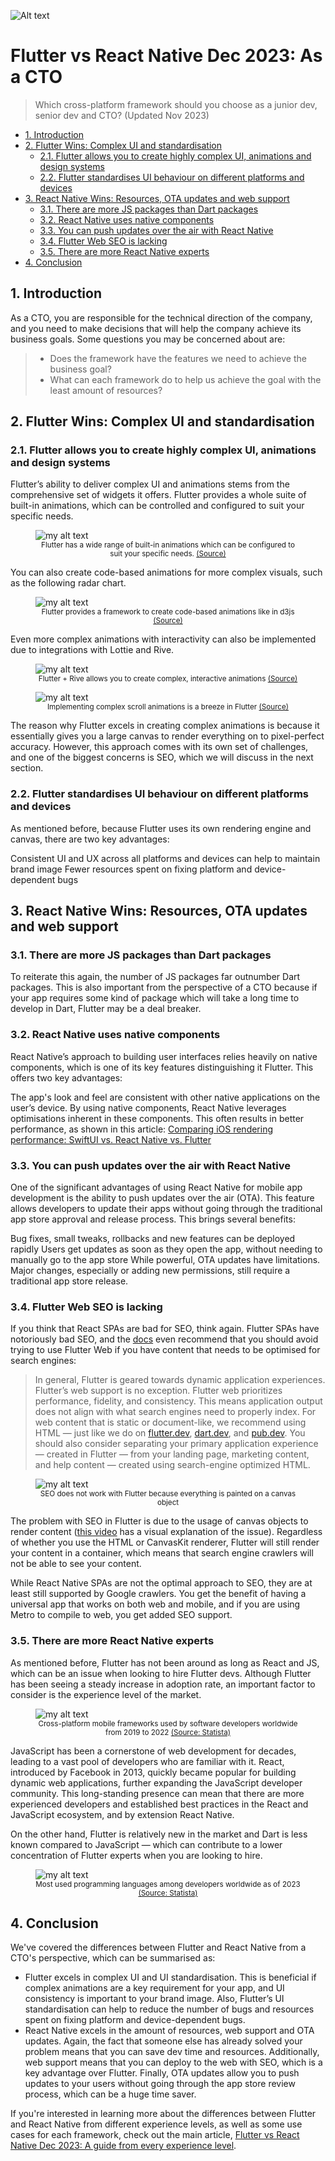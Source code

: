 ![Alt text](images/image.png)
<!-- omit in toc -->
# Flutter vs React Native Dec 2023: As a CTO


> Which cross-platform framework should you choose as a junior dev, senior dev and CTO? (Updated Nov 2023)

- [1. Introduction](#1-introduction)
- [2. Flutter Wins: Complex UI and standardisation](#2-flutter-wins-complex-ui-and-standardisation)
  - [2.1. Flutter allows you to create highly complex UI, animations and design systems](#21-flutter-allows-you-to-create-highly-complex-ui-animations-and-design-systems)
  - [2.2. Flutter standardises UI behaviour on different platforms and devices](#22-flutter-standardises-ui-behaviour-on-different-platforms-and-devices)
- [3. React Native Wins: Resources, OTA updates and web support](#3-react-native-wins-resources-ota-updates-and-web-support)
  - [3.1. There are more JS packages than Dart packages](#31-there-are-more-js-packages-than-dart-packages)
  - [3.2. React Native uses native components](#32-react-native-uses-native-components)
  - [3.3. You can push updates over the air with React Native](#33-you-can-push-updates-over-the-air-with-react-native)
  - [3.4. Flutter Web SEO is lacking](#34-flutter-web-seo-is-lacking)
  - [3.5. There are more React Native experts](#35-there-are-more-react-native-experts)
- [4. Conclusion](#4-conclusion)

## 1. Introduction

<!-- VARIABLE:CTO_QUESTIONS -->
As a CTO, you are responsible for the technical direction of the company, and you need to make decisions that will help the company achieve its business goals. Some questions you may be concerned about are:

> - Does the framework have the features we need to achieve the business goal?
> - What can each framework do to help us achieve the goal with the least amount of resources?

## 2. Flutter Wins: Complex UI and standardisation
### 2.1. Flutter allows you to create highly complex UI, animations and design systems

Flutter’s ability to deliver complex UI and animations stems from the comprehensive set of widgets it offers. Flutter provides a whole suite of built-in animations, which can be controlled and configured to suit your specific needs.

<figure>
<img src="images/animations.gif" alt="my alt text"/>
<figcaption style="text-align: center; font-size: smaller;">Flutter has a wide range of built-in animations which can be configured to suit your specific needs.
<a href="https://pub.dev/packages/animations
">(Source)</a>
</figcaption>
</figure>
You can also create code-based animations for more complex visuals, such as the following radar chart.

<figure>
  <img src="images/radar.gif" alt="my alt text"/>
  <figcaption style="text-align: center; font-size: smaller;">
    Flutter provides a framework to create code-based animations like in d3js
    <a href="https://medium.com/geekculture/how-to-create-a-custom-staggered-animation-with-flutter-13803dea5659">(Source)</a>
  </figcaption>
</figure>


Even more complex animations with interactivity can also be implemented due to integrations with Lottie and Rive.

<figure>
  <img src="images/rive.gif" alt="my alt text"/>
  <figcaption style="text-align: center; font-size: smaller;">
    Flutter + Rive allows you to create complex, interactive animations
    <a href="https://medium.com/flutter-community/rive-and-flutter-a-match-made-in-animation-heaven-episode-1-3d8a6535bda9">(Source)</a>
  </figcaption>
</figure>

<figure>
  <img src="images/scroll.gif" alt="my alt text"/>
  <figcaption style="text-align: center; font-size: smaller;">
    Implementing complex scroll animations is a breeze in Flutter
    <a href="https://dartpad.dev/workshops.html?webserver=https%3A%2F%2Fdartpad-workshops-io2021.web.app%2Fgetting_started_with_slivers&utm_source=google-io21&utm_medium=referral&utm_campaign=io21-resources#Step8">(Source)</a>
  </figcaption>
</figure>


The reason why Flutter excels in creating complex animations is because it essentially gives you a large canvas to render everything on to pixel-perfect accuracy. However, this approach comes with its own set of challenges, and one of the biggest concerns is SEO, which we will discuss in the next section.

### 2.2. Flutter standardises UI behaviour on different platforms and devices

As mentioned before, because Flutter uses its own rendering engine and canvas, there are two key advantages:

Consistent UI and UX across all platforms and devices can help to maintain brand image
Fewer resources spent on fixing platform and device-dependent bugs



## 3. React Native Wins: Resources, OTA updates and web support
### 3.1. There are more JS packages than Dart packages

To reiterate this again, the number of JS packages far outnumber Dart packages. This is also important from the perspective of a CTO because if your app requires some kind of package which will take a long time to develop in Dart, Flutter may be a deal breaker.


### 3.2. React Native uses native components

React Native’s approach to building user interfaces relies heavily on native components, which is one of its key features distinguishing it Flutter. This offers two key advantages:

The app's look and feel are consistent with other native applications on the user’s device.
By using native components, React Native leverages optimisations inherent in these components. This often results in better performance, as shown in this article: [Comparing iOS rendering performance: SwiftUI vs. React Native vs. Flutter](https://blog.theodo.com/2023/09/ios-rendering-performance/)



### 3.3. You can push updates over the air with React Native

One of the significant advantages of using React Native for mobile app development is the ability to push updates over the air (OTA). This feature allows developers to update their apps without going through the traditional app store approval and release process. This brings several benefits:

Bug fixes, small tweaks, rollbacks and new features can be deployed rapidly
Users get updates as soon as they open the app, without needing to manually go to the app store
While powerful, OTA updates have limitations. Major changes, especially or adding new permissions, still require a traditional app store release.

### 3.4. Flutter Web SEO is lacking

If you think that React SPAs are bad for SEO, think again. Flutter SPAs have notoriously bad SEO, and the [docs](https://docs.flutter.dev/platform-integration/web/faq#search-engine-optimization-seo) even recommend that you should avoid trying to use Flutter Web if you have content that needs to be optimised for search engines:

> In general, Flutter is geared towards dynamic application experiences. Flutter’s web support is no exception. Flutter web prioritizes performance, fidelity, and consistency. This means application output does not align with what search engines need to properly index. For web content that is static or document-like, we recommend using HTML — just like we do on [flutter.dev](https://flutter.dev/), [dart.dev](https://dart.dev/), and [pub.dev](https://pub.dev/). You should also consider separating your primary application experience — created in Flutter — from your landing page, marketing content, and help content — created using search-engine optimized HTML.


<figure>
<img src="images/image-1.png" alt="my alt text"/>
<figcaption style="text-align: center; font-size: smaller;">SEO does not work with Flutter because everything is painted on a canvas object
</figcaption>
</figure>


The problem with SEO in Flutter is due to the usage of canvas objects to render content ([this video](https://www.youtube.com/watch?v=13XvM_zoye8&ab_channel=Aspiiire) has a visual explanation of the issue). Regardless of whether you use the HTML or CanvasKit renderer, Flutter will still render your content in a <canvas/> container, which means that search engine crawlers will not be able to see your content.

While React Native SPAs are not the optimal approach to SEO, they are at least still supported by Google crawlers. You get the benefit of having a universal app that works on both web and mobile, and if you are using Metro to compile to web, you get added SEO support.

### 3.5. There are more React Native experts

As mentioned before, Flutter has not been around as long as React and JS, which can be an issue when looking to hire Flutter devs. Although Flutter has been seeing a steady increase in adoption rate, an important factor to consider is the experience level of the market.


<figure>
<img src="images/image-2.png" alt="my alt text"/>
<figcaption style="text-align: center; font-size: smaller;">Cross-platform mobile frameworks used by software developers worldwide from 2019 to 2022
<a href="https://www.statista.com/statistics/869224/worldwide-software-developer-working-hours/">(Source: Statista)</a>
</figcaption>
</figure>


JavaScript has been a cornerstone of web development for decades, leading to a vast pool of developers who are familiar with it. React, introduced by Facebook in 2013, quickly became popular for building dynamic web applications, further expanding the JavaScript developer community. This long-standing presence can mean that there are more experienced developers and established best practices in the React and JavaScript ecosystem, and by extension React Native.

On the other hand, Flutter is relatively new in the market and Dart is less known compared to JavaScript — which can contribute to a lower concentration of Flutter experts when you are looking to hire.


<figure>
<img src="images/image-3.png" alt="my alt text"/>
<figcaption style="text-align: center; font-size: smaller;">Most used programming languages among developers worldwide as of 2023
<a href="https://www.statista.com/statistics/869224/worldwide-software-developer-working-hours/">(Source: Statista)</a>

</figcaption>
</figure>



## 4. Conclusion
<!-- VARIABLE:INDIVIDUAL_PERSPECTIVE_CONCLUSION -->
We've covered the differences between Flutter and React Native from a CTO's perspective, which can be summarised as:

<!-- VARIABLE:CTO_SUMMARY -->
- Flutter excels in complex UI and UI standardisation. This is beneficial if complex animations are a key requirement for your app, and UI consistency is important to your brand image. Also, Flutter’s UI standardisation can help to reduce the number of bugs and resources spent on fixing platform and device-dependent bugs.
- React Native excels in the amount of resources, web support and OTA updates. Again, the fact that someone else has already solved your problem means that you can save dev time and resources. Additionally, web support means that you can deploy to the web with SEO, which is a key advantage over Flutter. Finally, OTA updates allow you to push updates to your users without going through the app store review process, which can be a huge time saver.

<!-- VARIABLE:REFER_TO_MAIN_ARTICLE_CONCLUSION -->
If you're interested in learning more about the differences between Flutter and React Native from different experience levels, as well as some use cases for each framework, check out the main article, [Flutter vs React Native Dec 2023: A guide from every experience level](../0-main/react-native-vs-flutter.md).

